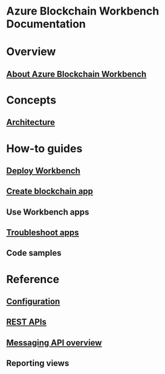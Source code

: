 ﻿# Azure Blockchain Workbench Documentation

# Overview
## [About Azure Blockchain Workbench](blockchain-workbench-overview.md)

# Concepts
## [Architecture](blockchain-workbench-architecture.md)

# How-to guides
## [Deploy Workbench](blockchain-workbench-deploy.md)
## [Create blockchain app](blockchain-workbench-troubleshooting.md)
## Use Workbench apps
## [Troubleshoot apps](blockchain-workbench-troubleshooting.md)
## Code samples

# Reference
## [Configuration](blockchain-workbench-configuration-overview.md)
## [REST APIs](https://review.docs.microsoft.com/rest/api/azure-blockchain-workbench)
## [Messaging API overview](blockchain-workbench-messages-overview.md)
## Reporting views
